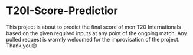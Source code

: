 # T20I-Score-Predictior
This project is about to predict the final score of men T20 Internationals based on the given required inputs at any point of the ongoing match. Any pulled request is warmly welcomed for the improvisation of the project. Thank you😊
